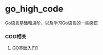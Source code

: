 # go_high_code
Go语言基础和进阶，以及学习Go语言的一些感悟

### CGO相关
1. [GO基础入门1](https://zhuanlan.zhihu.com/p/376839604)